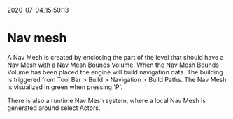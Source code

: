 2020-07-04_15:50:13

# Nav mesh

A Nav Mesh is created by enclosing the part of the level that should have a Nav Mesh with a Nav Mesh Bounds Volume.
When the Nav Mesh Bounds Volume has been placed the engine will build navigation data.
The building is triggered from Tool Bar > Build > Navigation > Build Paths.
The Nav Mesh is visualized in green when pressing 'P'.

There is also a runtime Nav Mesh system, where a local Nav Mesh is generated around select Actors.